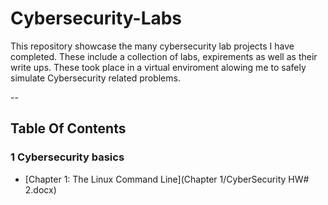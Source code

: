 # Cybersecurity-Labs


This repository showcase the many cybersecurity lab projects I have completed. These include a collection of labs, expirements as well as their write ups. These took place in a virtual enviroment alowing me to safely simulate Cybersecurity related problems.

--

## Table Of Contents

### 1 Cybersecurity basics
* [Chapter 1: The Linux Command Line](Chapter 1/CyberSecurity HW# 2.docx)

